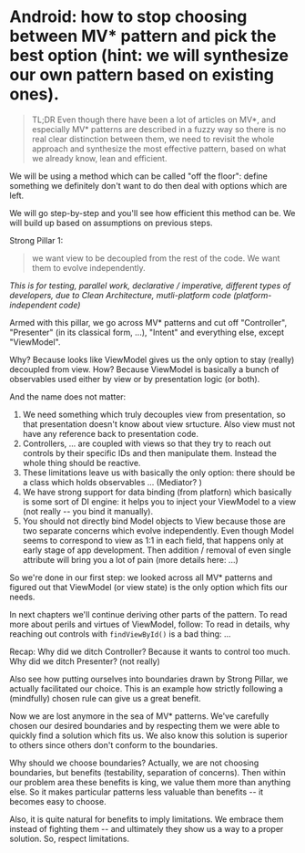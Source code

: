 Android: how to stop choosing between MV* pattern and pick the best option (hint: we will synthesize our own pattern based on existing ones).
=======

>TL;DR Even though there have been a lot of articles on MV*, and especially MV* patterns are described in a fuzzy way so there is no real clear distinction between them, we need to revisit the whole approach and synthesize the most effective pattern, based on what we already know, lean and efficient.

We will be using a method which can be called "off the floor": define something we definitely don't want to do then deal with options which are left.

We will go step-by-step and you'll see how efficient this method can be.
We will build up based on assumptions on previous steps.

Strong Pillar 1:
> we want view to be decoupled from the rest of the code. We want them to evolve independently.

_This is for testing, parallel work, declarative / imperative, different types of developers, due to Clean Architecture, mutli-platform code (platform-independent code)_

Armed with this pillar, we go across MV* patterns and cut off "Controller", "Presenter" (in its classical form, ...), "Intent" and everything else, except "ViewModel".

Why? Because looks like ViewModel gives us the only option to stay (really) decoupled from view. How? Because ViewModel is basically a bunch of observables used either by view or by presentation logic (or both).

And the name does not matter:
1. We need something which truly decouples view from presentation, so that presentation doesn't know about view srtucture. Also view must not have any reference back to presentation code.
2. Controllers, ... are coupled with views so that they try to reach out controls by their specific IDs and then manipulate them. Instead the whole thing should be reactive.
3. These limitations leave us with basically the only option: there should be a class which holds observables ... (Mediator? )
4. We have strong support for data binding (from platforn) which basically is some sort of DI engine: it helps you to inject your ViewModel to a view (not really -- you bind it manually).
5. You should not directly bind Model objects to View because those are two separate concerns which evolve independently. Even though Model seems to correspond to view as 1:1 in each field, that happens only at early stage of app development. Then addition / removal of even single attribute will bring you a lot of pain (more details here: ...)

So we're done in our first step: we looked across all MV* patterns and figured out that ViewModel (or view state) is the only option which fits our needs.

In next chapters we'll continue deriving other parts of the pattern.
To read more about perils and virtues of ViewModel, follow:
To read in details, why reaching out controls with `findViewById()` is a bad thing: ...

Recap:
Why did we ditch Controller? Because it wants to control too much.
Why did we ditch Presenter? (not really)

Also see how putting ourselves into boundaries drawn by Strong Pillar, we actually facilitated our choice. This is an example how strictly following a (mindfully) chosen rule can give us a great benefit.

Now we are lost anymore in the sea of MV* patterns. We've carefully chosen our desired boundaries and by respecting them we were able to quickly find a solution which fits us. We also know this solution is superior to others since others don't conform to the boundaries.

Why should we choose boundaries? Actually, we are not choosing boundaries, but benefits (testability, separation of concerns). Then within our problem area these benefits is king, we value them more than anything else. So it makes particular patterns less valuable than benefits -- it becomes easy to choose.

Also, it is quite natural for benefits to imply limitations. We embrace them instead of fighting them -- and ultimately they show us a way to a proper solution. So, respect limitations.
